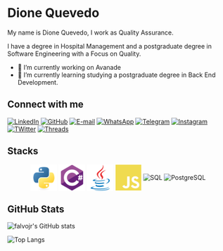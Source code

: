# Dione Quevedo
My name is Dione Quevedo, I work as Quality Assurance.

I have a degree in Hospital Management and a postgraduate degree in Software Engineering with a Focus on Quality.

- 🔭 I’m currently working on Avanade
- 🌱 I’m currently learning studying a postgraduate degree in Back End Development.


## Connect with me
[![LinkedIn](https://img.shields.io/badge/-LinkedIn-0E76A8?style=for-the-badge&logo=linkedin&logoColor=white)](https://linkedin.com/in/dionequevedo)
[![GitHub](https://img.shields.io/badge/GitHub-100000?style=for-the-badge&logo=github&logoColor=white)](https://github.com/dionequevedo)
[![E-mail](https://img.shields.io/badge/-Email-FFF?style=for-the-badge&logo=microsoft-outlook&logoColor=007BFF)](mailto:dione@dionequevedo.com.br)
[![WhatsApp](https://img.shields.io/badge/WhatsApp-25D366?style=for-the-badge&logo=whatsapp&logoColor=white)](https://wa.me/55+51+981393452)
[![Telegram](https://img.shields.io/badge/Telegram-white?style=for-the-badge&logo=telegram&logoColor=blue)](https://t.me/dionequevedo)
[![Instagram](https://img.shields.io/badge/-Instagram-%23E4405F?style=for-the-badge&logo=instagram&logoColor=white)](https://instagram.com/dionequevedo)
[![TWitter](https://img.shields.io/badge/Twitter-FFF?style=for-the-badge&logo=twitter&logoColor=blue)](https://twitter.com/dionequevedo)
[![Threads](https://img.shields.io/badge/Threads-FFF?style=for-the-badge&logo=threads&logoColor=blue)](https://threads.net/@dionequevedo)


## Stacks

<div align ="center" style="display: inline_block">
    <img align="center" alt="Python" height="60" width="60" src="https://raw.githubusercontent.com/devicons/devicon/master/icons/python/python-original.svg">
    <img align="center" alt="C#" height="60" width="60" src="https://raw.githubusercontent.com/devicons/devicon/master/icons/csharp/csharp-original.svg">
    <img align="center" alt="Java" height="60" width="60" src="https://raw.githubusercontent.com/devicons/devicon/master/icons/java/java-original.svg">
    <img align="center" alt="JS" height="60" width="60" src="https://raw.githubusercontent.com/devicons/devicon/master/icons/javascript/javascript-plain.svg">
    <img align="center" alt="SQL" height="60" width="60" src="https://img.shields.io/badge/SQL-orange">  
    <img align="center" alt="PostgreSQL" height="60" width="60" src="https://img.icons8.com/color/512/postgreesql.png">  
</div>

## GitHub Stats

![falvojr's GitHub stats](https://github-readme-stats.vercel.app/api?username=dionequevedo&show_icons=true&theme=dracula)

![Top Langs](https://github-readme-stats.vercel.app/api/top-langs/?username=dionequevedo&layout=compact)
<!--
**dionequevedo/dionequevedo** is a ✨ _special_ ✨ repository because its `README.md` (this file) appears on your GitHub profile.

Here are some ideas to get you started:

- 🔭 I’m currently working on ...
- 🌱 I’m currently learning ...
- 👯 I’m looking to collaborate on ...
- 🤔 I’m looking for help with ...
- 💬 Ask me about ...
- 📫 How to reach me: ...
- 😄 Pronouns: ...
- ⚡ Fun fact: ...
-->
